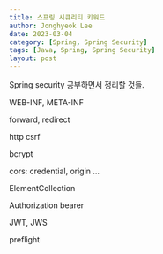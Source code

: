 ```yaml
---
title: 스프링 시큐리티 키워드
author: Jonghyeok Lee
date: 2023-03-04
category: [Spring, Spring Security]
tags: [Java, Spring, Spring Security]
layout: post
---
```


[//]: # (TODO)

Spring security 공부하면서 정리할 것들.

WEB-INF, META-INF

forward, redirect

http csrf

bcrypt

cors: credential, origin ...

ElementCollection

Authorization bearer

JWT, JWS

preflight


[//]: # (TODO)

